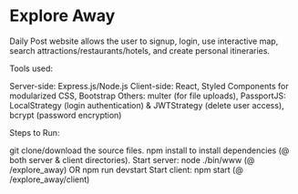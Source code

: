 # Explore Away

Daily Post website allows the user to signup, login, use interactive map, search attractions/restaurants/hotels, and create personal itineraries.

Tools used:

Server-side: Express.js/Node.js
Client-side: React, Styled Components for modularized CSS, Bootstrap
Others: multer (for file uploads), PassportJS: LocalStrategy (login authentication) & JWTStrategy (delete user access), bcrypt (password encryption)

Steps to Run:

git clone/download the source files.
npm install to install dependencies (@ both server & client directories).
Start server: node ./bin/www (@ /explore_away) OR npm run devstart
Start client: npm start (@ /explore_away/client)
